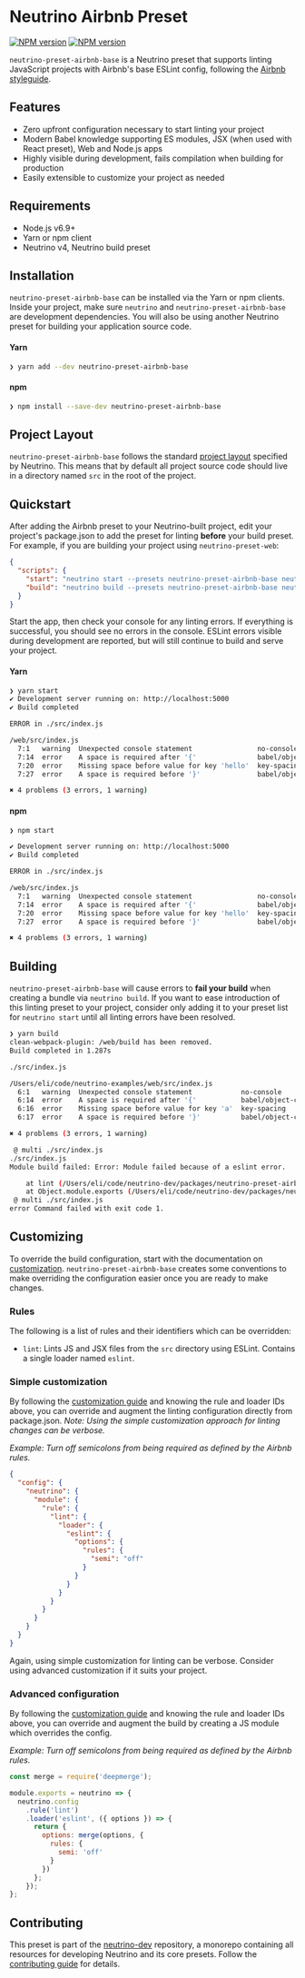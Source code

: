 # Neutrino Airbnb Preset
[![NPM version][npm-image]][npm-url] [![NPM version][npm-downloads]][npm-url]

`neutrino-preset-airbnb-base` is a Neutrino preset that supports linting JavaScript projects with Airbnb's base ESLint
config, following the [Airbnb styleguide](https://github.com/airbnb/javascript).

## Features

- Zero upfront configuration necessary to start linting your project
- Modern Babel knowledge supporting ES modules, JSX (when used with React preset), Web and Node.js apps
- Highly visible during development, fails compilation when building for production
- Easily extensible to customize your project as needed

## Requirements

- Node.js v6.9+
- Yarn or npm client
- Neutrino v4, Neutrino build preset

## Installation

`neutrino-preset-airbnb-base` can be installed via the Yarn or npm clients. Inside your project, make sure
`neutrino` and `neutrino-preset-airbnb-base` are development dependencies. You will also be using
another Neutrino preset for building your application source code.

#### Yarn

```bash
❯ yarn add --dev neutrino-preset-airbnb-base
```

#### npm

```bash
❯ npm install --save-dev neutrino-preset-airbnb-base
```

## Project Layout

`neutrino-preset-airbnb-base` follows the standard [project layout](/project-layout.md) specified by Neutrino. This
means that by default all project source code should live in a directory named `src` in the root of the
project.

## Quickstart

After adding the Airbnb preset to your Neutrino-built project, edit your project's package.json to add the preset for
linting **before** your build preset. For example, if you are building your project using `neutrino-preset-web`:

```json
{
  "scripts": {
    "start": "neutrino start --presets neutrino-preset-airbnb-base neutrino-preset-web",
    "build": "neutrino build --presets neutrino-preset-airbnb-base neutrino-preset-web"
  }
}
```

Start the app, then check your console for any linting errors. If everything is successful, you should see no errors in
the console. ESLint errors visible during development are reported, but will still continue to build and serve your
project.

#### Yarn

```bash
❯ yarn start
✔ Development server running on: http://localhost:5000
✔ Build completed

ERROR in ./src/index.js

/web/src/index.js
  7:1   warning  Unexpected console statement                no-console
  7:14  error    A space is required after '{'               babel/object-curly-spacing
  7:20  error    Missing space before value for key 'hello'  key-spacing
  7:27  error    A space is required before '}'              babel/object-curly-spacing

✖ 4 problems (3 errors, 1 warning)
```

#### npm

```bash
❯ npm start

✔ Development server running on: http://localhost:5000
✔ Build completed

ERROR in ./src/index.js

/web/src/index.js
  7:1   warning  Unexpected console statement                no-console
  7:14  error    A space is required after '{'               babel/object-curly-spacing
  7:20  error    Missing space before value for key 'hello'  key-spacing
  7:27  error    A space is required before '}'              babel/object-curly-spacing

✖ 4 problems (3 errors, 1 warning)
```

## Building

`neutrino-preset-airbnb-base` will cause errors to **fail your build** when creating a bundle via `neutrino build`. If
you want to ease introduction of this linting preset to your project, consider only adding it to your preset list for
`neutrino start` until all linting errors have been resolved.

```bash
❯ yarn build
clean-webpack-plugin: /web/build has been removed.
Build completed in 1.287s

./src/index.js

/Users/eli/code/neutrino-examples/web/src/index.js
  6:1   warning  Unexpected console statement            no-console
  6:14  error    A space is required after '{'           babel/object-curly-spacing
  6:16  error    Missing space before value for key 'a'  key-spacing
  6:17  error    A space is required before '}'          babel/object-curly-spacing

✖ 4 problems (3 errors, 1 warning)

 @ multi ./src/index.js
./src/index.js
Module build failed: Error: Module failed because of a eslint error.

    at lint (/Users/eli/code/neutrino-dev/packages/neutrino-preset-airbnb-base/node_modules/eslint-loader/index.js:115:17)
    at Object.module.exports (/Users/eli/code/neutrino-dev/packages/neutrino-preset-airbnb-base/node_modules/eslint-loader/index.js:181:3)
 @ multi ./src/index.js
error Command failed with exit code 1.
```

## Customizing

To override the build configuration, start with the documentation on [customization](/customization/README.md).
`neutrino-preset-airbnb-base` creates some conventions to make overriding the configuration easier once you are ready to
make changes.

### Rules

The following is a list of rules and their identifiers which can be overridden:

- `lint`: Lints JS and JSX files from the `src` directory using ESLint. Contains a single loader named `eslint`.

### Simple customization

By following the [customization guide](/customization/simple.md) and knowing the rule and loader IDs above,
you can override and augment the linting configuration directly from package.json. _Note: Using the simple customization
approach for linting changes can be verbose._

_Example: Turn off semicolons from being required as defined by the Airbnb rules._

```json
{
  "config": {
    "neutrino": {
      "module": {
        "rule": {
          "lint": {
            "loader": {
              "eslint": {
                "options": {
                  "rules": {
                    "semi": "off"
                  }
                }
              }
            }
          }
        }
      }
    }
  }
}
```

Again, using simple customization for linting can be verbose. Consider using advanced customization if it suits your
project.

### Advanced configuration

By following the [customization guide](/customization/advanced.md) and knowing the rule and loader IDs above,
you can override and augment the build by creating a JS module which overrides the config.

_Example: Turn off semicolons from being required as defined by the Airbnb rules._

```js
const merge = require('deepmerge');

module.exports = neutrino => {
  neutrino.config
    .rule('lint')
    .loader('eslint', ({ options }) => {
      return {
        options: merge(options, {
          rules: {
            semi: 'off'
          }
        })
      };
    });
};
```

## Contributing

This preset is part of the [neutrino-dev](https://github.com/mozilla-neutrino/neutrino-dev) repository, a monorepo
containing all resources for developing Neutrino and its core presets. Follow the
[contributing guide](/contributing/README.md) for details.

[npm-image]: https://img.shields.io/npm/v/neutrino-preset-airbnb-base.svg
[npm-downloads]: https://img.shields.io/npm/dt/neutrino-preset-airbnb-base.svg
[npm-url]: https://npmjs.org/package/neutrino-preset-airbnb-base
